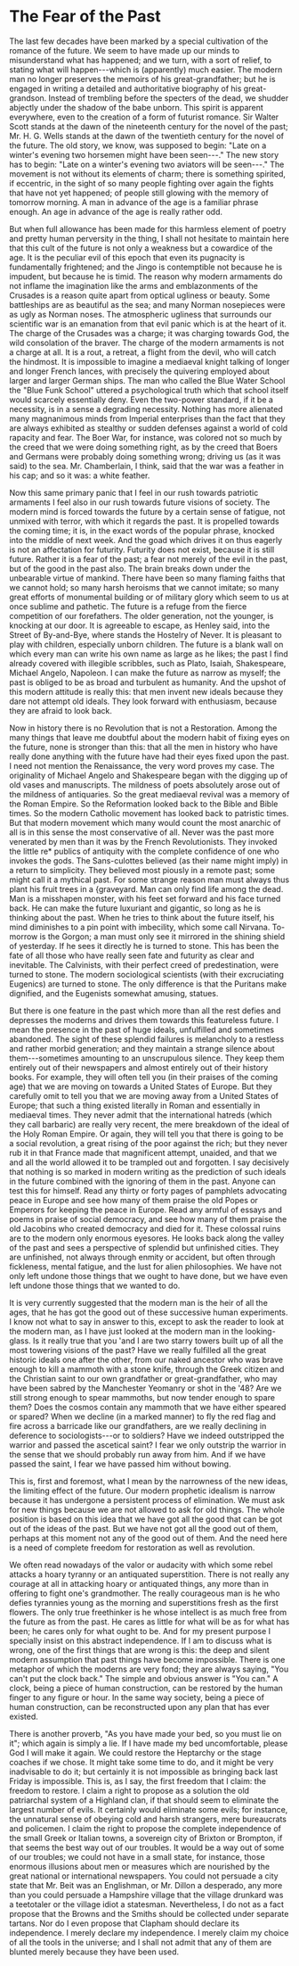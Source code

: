 # The Fear of the Past

The last few decades have been marked by a special cultivation of the romance of the future. We seem to have made up our minds to misunderstand what has happened; and we turn, with a sort of relief, to stating what will happen---which is (apparently) much easier. The modern man no longer preserves the memoirs of his great-grandfather; but he is engaged in writing a detailed and authoritative biography of his great-grandson. Instead of trembling before the specters of the dead, we shudder abjectly under the shadow of the babe unborn. This spirit is apparent everywhere, even to the creation of a form of futurist romance. Sir Walter Scott stands at the dawn of the nineteenth century for the novel of the past; Mr. H. G. Wells stands at the dawn of the twentieth century for the novel of the future. The old story, we know, was supposed to begin: "Late on a winter's evening two horsemen might have been seen---." The new story has to begin: "Late on a winter's evening two aviators will be seen---." The movement is not without its elements of charm; there is something spirited, if eccentric, in the sight of so many people fighting over again the fights that have not yet happened; of people still glowing with the memory of tomorrow morning. A man in advance of the age is a familiar phrase enough. An age in advance of the age is really rather odd.

But when full allowance has been made for this harmless element of poetry and pretty human perversity in the thing, I shall not hesitate to maintain here that this cult of the future is not only a weakness but a cowardice of the age. It is the peculiar evil of this epoch that even its pugnacity is fundamentally frightened; and the Jingo is contemptible not because he is impudent, but because he is timid. The reason why modern armaments do not inflame the imagination like the arms and emblazonments of the Crusades is a reason quite apart from optical ugliness or beauty. Some battleships are as beautiful as the sea; and many Norman nosepieces were as ugly as Norman noses. The atmospheric ugliness that surrounds our scientific war is an emanation from that evil panic which is at the heart of it. The charge of the Crusades was a charge; it was charging towards God, the wild consolation of the braver. The charge of the modern armaments is not a charge at all. It is a rout, a retreat, a flight from the devil, who will catch the hindmost. It is impossible to imagine a mediaeval knight talking of longer and longer French lances, with precisely the quivering employed about larger and larger German ships. The man who called the Blue Water School the "Blue Funk School" uttered a psychological truth which that school itself would scarcely essentially deny. Even the two-power standard, if it be a necessity, is in a sense a degrading necessity. Nothing has more alienated many magnanimous minds from Imperial enterprises than the fact that they are always exhibited as stealthy or sudden defenses against a world of cold rapacity and fear. The Boer War, for instance, was colored not so much by the creed that we were doing something right, as by the creed that Boers and Germans were probably doing something wrong; driving us (as it was said) to the sea. Mr. Chamberlain, I think, said that the war was a feather in his cap; and so it was: a white feather.

Now this same primary panic that I feel in our rush towards patriotic armaments I feel also in our rush towards future visions of society. The modern mind is forced towards the future by a certain sense of fatigue, not unmixed with terror, with which it regards the past. It is propelled towards the coming time; it is, in the exact words of the popular phrase, knocked into the middle of next week. And the goad which drives it on thus eagerly is not an affectation for futurity. Futurity does not exist, because it is still future. Rather it is a fear of the past; a fear not merely of the evil in the past, but of the good in the past also. The brain breaks down under the unbearable virtue of mankind. There have been so many flaming faiths that we cannot hold; so many harsh heroisms that we cannot imitate; so many great efforts of monumental building or of military glory which seem to us at once sublime and pathetic. The future is a refuge from the fierce competition of our forefathers. The older generation, not the younger, is knocking at our door. It is agreeable to escape, as Henley said, into the Street of By-and-Bye, where stands the Hostelry of Never. It is pleasant to play with children, especially unborn children. The future is a blank wall on which every man can write his own name as large as he likes; the past I find already covered with illegible scribbles, such as Plato, Isaiah, Shakespeare, Michael Angelo, Napoleon. I can make the future as narrow as myself; the past is obliged to be as broad and turbulent as humanity. And the upshot of this modern attitude is really this: that men invent new ideals because they dare not attempt old ideals. They look forward with enthusiasm, because they are afraid to look back.

Now in history there is no Revolution that is not a Restoration. Among the many things that leave me doubtful about the modern habit of fixing eyes on the future, none is stronger than this: that all the men in history who have really done anything with the future have had their eyes fixed upon the past. I need not mention the Renaissance, the very word proves my case. The originality of Michael Angelo and Shakespeare began with the digging up of old vases and manuscripts. The mildness of poets absolutely arose out of the mildness of antiquaries. So the great mediaeval revival was a memory of the Roman Empire. So the Reformation looked back to the Bible and Bible times. So the modern Catholic movement has looked back to patristic times. But that modern movement which many would count the most anarchic of all is in this sense the most conservative of all. Never was the past more venerated by men than it was by the French Revolutionists. They invoked the little re* publics of antiquity with the complete confidence of one who invokes the gods. The Sans-culottes believed (as their name might imply) in a return to simplicity. They believed most piously in a remote past; some might call it a mythical past. For some strange reason man must always thus plant his fruit trees in a {graveyard. Man can only find life among the dead. Man is a misshapen monster, with his feet set forward and his face turned back. He can make the future luxuriant and gigantic, so long as he is thinking about the past. When he tries to think about the future itself, his mind diminishes to a pin point with imbecility, which some call Nirvana. To-morrow is the Gorgon; a man must only see it mirrored in the shining shield of yesterday. If he sees it directly he is turned to stone. This has been the fate of all those who have really seen fate and futurity as clear and inevitable. The Calvinists, with their perfect creed of predestination, were turned to stone. The modern sociological scientists (with their excruciating Eugenics) are turned to stone. The only difference is that the Puritans make dignified, and the Eugenists somewhat amusing, statues.

But there is one feature in the past which more than all the rest defies and depresses the moderns and drives them towards this featureless future. I mean the presence in the past of huge ideals, unfulfilled and sometimes abandoned. The sight of these splendid failures is melancholy to a restless and rather morbid generation; and they maintain a strange silence about them---sometimes amounting to an unscrupulous silence. They keep them entirely out of their newspapers and almost entirely out of their history books. For example, they will often tell you (in their praises of the coming age) that we are moving on towards a United States of Europe. But they carefully omit to tell you that we are moving away from a United States of Europe; that such a thing existed literally in Roman and essentially in mediaeval times. They never admit that the international hatreds (which they call barbaric) are really very recent, the mere breakdown of the ideal of the Holy Roman Empire. Or again, they will tell you that there is going to be a social revolution, a great rising of the poor against the rich; but they never rub it in that France made that magnificent attempt, unaided, and that we and all the world allowed it to be trampled out and forgotten. I say decisively that nothing is so marked in modern writing as the prediction of such ideals in the future combined with the ignoring of them in the past. Anyone can test this for himself. Read any thirty or forty pages of pamphlets advocating peace in Europe and see how many of them praise the old Popes or Emperors for keeping the peace in Europe. Read any armful of essays and poems in praise of social democracy, and see how many of them praise the old Jacobins who created democracy and died for it. These colossal ruins are to the modern only enormous eyesores. He looks back along the valley of the past and sees a perspective of splendid but unfinished cities. They are unfinished, not always through enmity or accident, but often through fickleness, mental fatigue, and the lust for alien philosophies. We have not only left undone those things that we ought to have done, but we have even left undone those things that we wanted to do.

It is very currently suggested that the modern man is the heir of all the ages, that he has got the good out of these successive human experiments. I know not what to say in answer to this, except to ask the reader to look at the modern man, as I have just looked at the modern man in the looking-glass. Is it really true that you 'and I are two starry towers built up of all the most towering visions of the past? Have we really fulfilled all the great historic ideals one after the other, from our naked ancestor who was brave enough to kill a mammoth with a stone knife, through the Greek citizen and the Christian saint to our own grandfather or great-grandfather, who may have been sabred by the Manchester Yeomanry or shot in the '48? Are we still strong enough to spear mammoths, but now tender enough to spare them? Does the cosmos contain any mammoth that we have either speared or spared? When we decline (in a marked manner) to fly the red flag and fire across a barricade like our grandfathers, are we really declining in deference to sociologists---or to soldiers? Have we indeed outstripped the warrior and passed the ascetical saint? I fear we only outstrip the warrior in the sense that we should probably run away from him. And if we have passed the saint, I fear we have passed him without bowing.

This is, first and foremost, what I mean by the narrowness of the new ideas, the limiting effect of the future. Our modern prophetic idealism is narrow because it has undergone a persistent process of elimination. We must ask for new things because we are not allowed to ask for old things. The whole position is based on this idea that we have got all the good that can be got out of the ideas of the past. But we have not got all the good out of them, perhaps at this moment not any of the good out of them. And the need here is a need of complete freedom for restoration as well as revolution.

We often read nowadays of the valor or audacity with which some rebel attacks a hoary tyranny or an antiquated superstition. There is not really any courage at all in attacking hoary or antiquated things, any more than in offering to fight one's grandmother. The really courageous man is he who defies tyrannies young as the morning and superstitions fresh as the first flowers. The only true freethinker is he whose intellect is as much free from the future as from the past. He cares as little for what will be as for what has been; he cares only for what ought to be. And for my present purpose I specially insist on this abstract independence. If I am to discuss what is wrong, one of the first things that are wrong is this: the deep and silent modern assumption that past things have become impossible. There is one metaphor of which the moderns are very fond; they are always saying, "You can't put the clock back." The simple and obvious answer is "You can." A clock, being a piece of human construction, can be restored by the human finger to any figure or hour. In the same way society, being a piece of human construction, can be reconstructed upon any plan that has ever existed.

There is another proverb, "As you have made your bed, so you must lie on it"; which again is simply a lie. If I have made my bed uncomfortable, please God I will make it again. We could restore the Heptarchy or the stage coaches if we chose. It might take some time to do, and it might be very inadvisable to do it; but certainly it is not impossible as bringing back last Friday is impossible. This is, as I say, the first freedom that I claim: the freedom to restore. I claim a right to propose as a solution the old patriarchal system of a Highland clan, if that should seem to eliminate the largest number of evils. It certainly would eliminate some evils; for instance, the unnatural sense of obeying cold and harsh strangers, mere bureaucrats and policemen. I claim the right to propose the complete independence of the small Greek or Italian towns, a sovereign city of Brixton or Brompton, if that seems the best way out of our troubles. It would be a way out of some of our troubles; we could not have in a small state, for instance, those enormous illusions about men or measures which are nourished by the great national or international newspapers. You could not persuade a city state that Mr. Beit was an Englishman, or Mr. Dillon a desperado, any more than you could persuade a Hampshire village that the village drunkard was a teetotaler or the village idiot a statesman. Nevertheless, I do not as a fact propose that the Browns and the Smiths should be collected under separate tartans. Nor do I even propose that Clapham should declare its independence. I merely declare my independence. I merely claim my choice of all the tools in the universe; and I shall not admit that any of them are blunted merely because they have been used.
